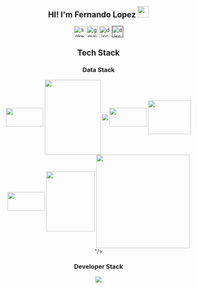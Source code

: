 
<div align="center">
  <h2> HI! I'm Fernando Lopez <img src="https://github.com/abdoachhoubi/abdoachhoubi/blob/main/gifs/Hi.gif" width="30"></h2>
  <a href="https://www.linkedin.com/in/fernandolopez-/" target="blank"><img align="center" src="https://user-images.githubusercontent.com/88904952/234979284-68c11d7f-1acc-4f0c-ac78-044e1037d7b0.png" alt="linkedin" height="30" width="30" /></a>
  <a href="fernandolopezcontact1@gmail.com" target="blank"><img align="center" src="https://skillicons.dev/icons?i=gmail&perline=14" alt="gmail" height="30" width="30"  /></a>
  <a href="https://www.instagram.com/feernlopez" target="blank"><img align="center"src="https://github.com/user-attachments/assets/cbadc4b6-b2ec-4350-af83-2085f2226c6f"alt="discord" height="30" width="30" /></a>
  <a href="" target="blank"><img align="center" src="https://user-images.githubusercontent.com/88904952/234982627-019fd336-6248-453c-9b05-97c13fd1d207.png" alt="discord" height="30" width="30" /></a>
</div>
<div align="center">
  <h2> Tech Stack </h2>
  <div>
    <h3> Data Stack </h3>
    <img align="center" src="https://img.shields.io/badge/Python-FFD43B?style=for-the-badge&logo=python&logoColor=darkgreen" height="50" width="100" />
    <img align="center" src="https://custom-icon-badges.demolab.com/badge/Microsoft%20Azure-0089D6?logo=msazure&logoColor=white" height="200" width="150" />
    <img align="center" src="https://custom-icon-badges.demolab.com/badge/Microsoft%20SQL%20Server-CC2927?logo=mssqlserver-white&logoColor=white"/>
    <img align= "center" src="https://img.shields.io/badge/Pandas-2C2D72?style=for-the-badge&logo=pandas&logoColor=white" height="50" width="100" />
    <img align="center" src="https://img.shields.io/badge/Apache%20Spark-E25A1C?logo=apachespark&logoColor=fff" height="90" width="115" />
    <img align="center" src="https://custom-icon-badges.demolab.com/badge/Power%20BI-F1C912?logo=power-bi&logoColor=fff" height="50" width="100"/>
    <img align="center" src="https://img.shields.io/badge/Microsoft_Excel-217346?style=for-the-badge&logo=microsoft-excel&logoColor=white" height="160" width="130" />
    <img align="center" src="<svg fill="#0713b0" width="250px" height="250px" viewBox="0 0 32 32" xmlns="http://www.w3.org/2000/svg" stroke="#0713b0"><g id="SVGRepo_bgCarrier" stroke-width="0"></g><g id="SVGRepo_tracerCarrier" stroke-linecap="round" stroke-linejoin="round" stroke="#CCCCCC" stroke-width="1.6"> <path d="M0 8.083v15.835h16.172l15.828-15.835zM4.355 11.031h0.005c1.151 0 2.552 0.324 3.567 0.844l-1.093 1.907c-1.115-0.541-1.672-0.588-2.307-0.625-0.943-0.052-1.417 0.287-1.428 0.651-0.005 0.444 0.896 0.844 1.745 1.12 1.281 0.407 2.916 0.953 3.167 2.532l2.349-6.208h2.728l2.751 7.432-0.011-7.432h3.161c3.011 0 4.427 1.020 4.427 3.359 0 2.099-1.452 3.355-3.916 3.355h-1.016l-0.015 2.791-4.781-0.005-0.333-1.213c-0.495 0.167-1.052 0.256-1.641 0.256-0.609 0-1.183-0.095-1.687-0.265l-0.475 1.223-2.667 0.005 0.12-0.615c-0.041 0.037-0.079 0.068-0.12 0.1-0.708 0.572-1.609 0.839-2.713 0.859h-0.287c-1.203 0.016-2.391-0.296-3.437-0.896l0.973-1.932c1.052 0.625 1.715 0.76 2.605 0.745 0.463-0.011 0.796-0.095 1.015-0.319 0.131-0.135 0.204-0.307 0.209-0.495 0.009-0.5-0.709-0.733-1.579-1.005-0.708-0.219-1.516-0.52-2.141-0.984-0.744-0.541-1.104-1.229-1.083-2.197 0.005-0.688 0.276-1.344 0.755-1.833 0.693-0.719 1.808-1.152 3.152-1.152zM18.479 13.255v2.543h0.699c0.921 0 1.661-0.308 1.661-1.287 0-0.948-0.74-1.256-1.661-1.256zM11.697 14.281l-0.995 3.145c0.297 0.115 0.641 0.177 1.005 0.177 0.36 0 0.699-0.063 0.989-0.167l-0.979-3.161z"></path> </g><g id="SVGRepo_iconCarrier"> <path d="M0 8.083v15.835h16.172l15.828-15.835zM4.355 11.031h0.005c1.151 0 2.552 0.324 3.567 0.844l-1.093 1.907c-1.115-0.541-1.672-0.588-2.307-0.625-0.943-0.052-1.417 0.287-1.428 0.651-0.005 0.444 0.896 0.844 1.745 1.12 1.281 0.407 2.916 0.953 3.167 2.532l2.349-6.208h2.728l2.751 7.432-0.011-7.432h3.161c3.011 0 4.427 1.020 4.427 3.359 0 2.099-1.452 3.355-3.916 3.355h-1.016l-0.015 2.791-4.781-0.005-0.333-1.213c-0.495 0.167-1.052 0.256-1.641 0.256-0.609 0-1.183-0.095-1.687-0.265l-0.475 1.223-2.667 0.005 0.12-0.615c-0.041 0.037-0.079 0.068-0.12 0.1-0.708 0.572-1.609 0.839-2.713 0.859h-0.287c-1.203 0.016-2.391-0.296-3.437-0.896l0.973-1.932c1.052 0.625 1.715 0.76 2.605 0.745 0.463-0.011 0.796-0.095 1.015-0.319 0.131-0.135 0.204-0.307 0.209-0.495 0.009-0.5-0.709-0.733-1.579-1.005-0.708-0.219-1.516-0.52-2.141-0.984-0.744-0.541-1.104-1.229-1.083-2.197 0.005-0.688 0.276-1.344 0.755-1.833 0.693-0.719 1.808-1.152 3.152-1.152zM18.479 13.255v2.543h0.699c0.921 0 1.661-0.308 1.661-1.287 0-0.948-0.74-1.256-1.661-1.256zM11.697 14.281l-0.995 3.145c0.297 0.115 0.641 0.177 1.005 0.177 0.36 0 0.699-0.063 0.989-0.167l-0.979-3.161z"></path> </g></svg>"/>
    
    
  </div>
  <div>
    <h3> Developer Stack </h3>
    <!--
    <img align="center" src="https://img.shields.io/badge/javascript-%23323330.svg?style=for-the-badge&logo=javascript&logoColor=%23F7DF1E" height="50" width="100" /> 
    <img align= "center" src="https://img.shields.io/badge/Postman-FF6C37?style=for-the-badge&logo=postman&logoColor=white" height="50" width="100" />
    -->
    <img src="https://skillicons.dev/icons?i=js,ts,react,nodejs,nextjs,tailwind,mongodb,threejs,git,html,css,postman,vscode&perline=14" />
  </div>
</div>




<!--
**FernandoNLopez/FernandoNLopez** is a ✨ _special_ ✨ repository because its `README.md` (this file) appears on your GitHub profile.

Here are some ideas to get you started:

- 🔭 I’m currently working on ...
- 🌱 I’m currently learning ...
- 👯 I’m looking to collaborate on ...
- 🤔 I’m looking for help with ...
- 💬 Ask me about ...
- 📫 How to reach me: ...
- 😄 Pronouns: ...
- ⚡ Fun fact: ...
-->
